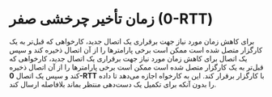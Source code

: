 # زمان تأخیر چرخشی صفر (0-RTT)

برای کاهش زمان مورد نیاز جهت برقراری یک اتصال جدید، کارخواهی که قبل‌تر به یک کارگزار متصل شده است ممکن است برخی پارامتر‌ها را از آن اتصال ذخیره کند و سپس یک اتصال برای کاهش زمان مورد نیاز جهت برقراری یک اتصال جدید، کارخواهی که قبل‌تر به یک کارگزار متصل شده است ممکن است برخی پارامتر‌ها را از آن اتصال ذخیره کند و سپس یک اتصال **0-RTT** با کارگزار برقرار کند. این به کارخواه اجازه می‌دهد تا داده را بدون آنکه برای تکمیل یک دست‌دهی منتظر بماند بلافاصله ارسال کند.
